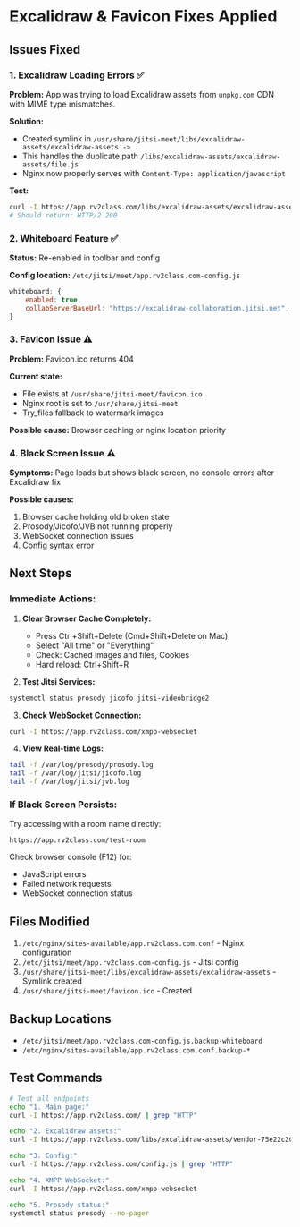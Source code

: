 # Excalidraw & Favicon Fixes Applied

## Issues Fixed

### 1. Excalidraw Loading Errors ✅
**Problem:** App was trying to load Excalidraw assets from `unpkg.com` CDN with MIME type mismatches.

**Solution:**
- Created symlink in `/usr/share/jitsi-meet/libs/excalidraw-assets/excalidraw-assets -> .`
- This handles the duplicate path `/libs/excalidraw-assets/excalidraw-assets/file.js`
- Nginx now properly serves with `Content-Type: application/javascript`

**Test:**
```bash
curl -I https://app.rv2class.com/libs/excalidraw-assets/excalidraw-assets/vendor-75e22c20f1d603abdfc9.js
# Should return: HTTP/2 200
```

### 2. Whiteboard Feature ✅  
**Status:** Re-enabled in toolbar and config

**Config location:** `/etc/jitsi/meet/app.rv2class.com-config.js`
```javascript
whiteboard: {
    enabled: true,
    collabServerBaseUrl: "https://excalidraw-collaboration.jitsi.net",
}
```

### 3. Favicon Issue ⚠️
**Problem:** Favicon.ico returns 404

**Current state:**
- File exists at `/usr/share/jitsi-meet/favicon.ico`
- Nginx root is set to `/usr/share/jitsi-meet`
- Try_files fallback to watermark images

**Possible cause:** Browser caching or nginx location priority

### 4. Black Screen Issue ⚠️
**Symptoms:** Page loads but shows black screen, no console errors after Excalidraw fix

**Possible causes:**
1. Browser cache holding old broken state
2. Prosody/Jicofo/JVB not running properly
3. WebSocket connection issues
4. Config syntax error

## Next Steps

### Immediate Actions:

1. **Clear Browser Cache Completely:**
   - Press Ctrl+Shift+Delete (Cmd+Shift+Delete on Mac)
   - Select "All time" or "Everything"
   - Check: Cached images and files, Cookies
   - Hard reload: Ctrl+Shift+R

2. **Test Jitsi Services:**
```bash
systemctl status prosody jicofo jitsi-videobridge2
```

3. **Check WebSocket Connection:**
```bash
curl -I https://app.rv2class.com/xmpp-websocket
```

4. **View Real-time Logs:**
```bash
tail -f /var/log/prosody/prosody.log
tail -f /var/log/jitsi/jicofo.log
tail -f /var/log/jitsi/jvb.log
```

### If Black Screen Persists:

Try accessing with a room name directly:
```
https://app.rv2class.com/test-room
```

Check browser console (F12) for:
- JavaScript errors
- Failed network requests
- WebSocket connection status

## Files Modified

1. `/etc/nginx/sites-available/app.rv2class.com.conf` - Nginx configuration
2. `/etc/jitsi/meet/app.rv2class.com-config.js` - Jitsi config
3. `/usr/share/jitsi-meet/libs/excalidraw-assets/excalidraw-assets` - Symlink created
4. `/usr/share/jitsi-meet/favicon.ico` - Created

## Backup Locations

- `/etc/jitsi/meet/app.rv2class.com-config.js.backup-whiteboard`
- `/etc/nginx/sites-available/app.rv2class.com.conf.backup-*`

## Test Commands

```bash
# Test all endpoints
echo "1. Main page:"
curl -I https://app.rv2class.com/ | grep "HTTP"

echo "2. Excalidraw assets:"
curl -I https://app.rv2class.com/libs/excalidraw-assets/vendor-75e22c20f1d603abdfc9.js | grep "HTTP"

echo "3. Config:"
curl -I https://app.rv2class.com/config.js | grep "HTTP"

echo "4. XMPP WebSocket:"
curl -I https://app.rv2class.com/xmpp-websocket

echo "5. Prosody status:"
systemctl status prosody --no-pager
```

